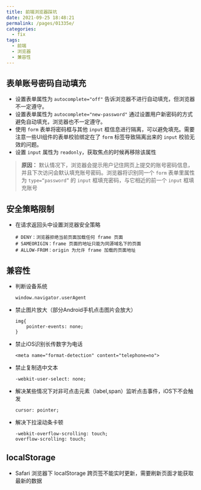 ```yaml
---
title: 前端浏览器踩坑
date: 2021-09-25 18:48:21
permalink: /pages/01335e/
categories:
  - fix
tags:
  - 前端
  - 浏览器
  - 兼容性
---
```


## 表单账号密码自动填充
- 设置表单属性为 `autocomplete="off"` 告诉浏览器不进行自动填充，但浏览器不一定遵守。
- 设置表单属性为 `autocomplete="new-password"` 通过设置用户新密码的方式避免自动填充，浏览器也不一定遵守。
- 使用 `form` 表单将密码框与其他 `input` 框信息进行隔离，可以避免填充。需要注意一些UI组件的表单校验绑定在了 `form` 标签导致隔离出来的 `input` 校验无效的问题。
- 设置 `input` 属性为 `readonly`，获取焦点的时候再移除该属性

> **原因：** 默认情况下，浏览器会提示用户记住网页上提交的账号密码信息，并且下次访问会默认填充账号密码。浏览器将识别同一个 `form` 表单里属性为 `type=“password”` 的 `input` 框填充密码，与它相近的前一个 `input` 框填充账号

## 安全策略限制
- 在请求返回头中设置浏览器安全策略
    ```
    # DENY：浏览器拒绝当前页面加载任何 frame 页面
    # SAMEORIGIN：frame 页面的地址只能为同源域名下的页面
    # ALLOW-FROM：origin 为允许 frame 加载的页面地址
    ```

## 兼容性
- 判断设备系统
    ```
    window.navigator.userAgent
    ```
- 禁止图片放大（部分Android手机点击图片会放大）
    ```
    img{
        pointer-events: none;
    }
    ```
- 禁止iOS识别长传数字为电话
    ```
    <meta name="format-detection" content="telephone=no">
    ```
- 禁止复制选中文本
    ```
    -webkit-user-select: none;
    ```
- 解决某些情况下对非可点击元素（label,span）监听点击事件，iOS下不会触发
    ```
    cursor: pointer;
    ```
- 解决下拉滚动条卡顿
    ```
    -webkit-overflow-scrolling: touch;
    overflow-scrolling: touch;
    ```

## localStorage
- Safari 浏览器下 localStorage 跨页签不能实时更新，需要刷新页面才能获取最新的数据